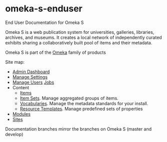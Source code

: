 # omeka-s-enduser
End User Documentation for Omeka S

Omeka S is a web publication system for universities, galleries, libraries, archives, and museums. It creates a local network of independently curated exhibits sharing a collaboratively built pool of items and their metadata.

Omeka S is part of the [Omeka](http://omeka.org) family of products

Site map:
* [Admin Dashboard](/admin-dashboard.md)
* [Manage Settings](settings.md)
* [Manage Users](/users.md)
[Jobs](jobs.md)
* Content
  * [Items](/content/items.md)
  * [Item Sets](/content/item-sets.md). Manage aggregated groups of items. 
  * [Vocabularies](/content/vocabularies.md). Manage the metadata standards for your install.
  * [Resource Templates](/content/resource-template.md). Manage predefined sets of properties 
* [Modules](modules/modules.md)
* [Sites](/sites/sites.md)

Documentation branches mirror the branches on Omeka S (master and develop)
